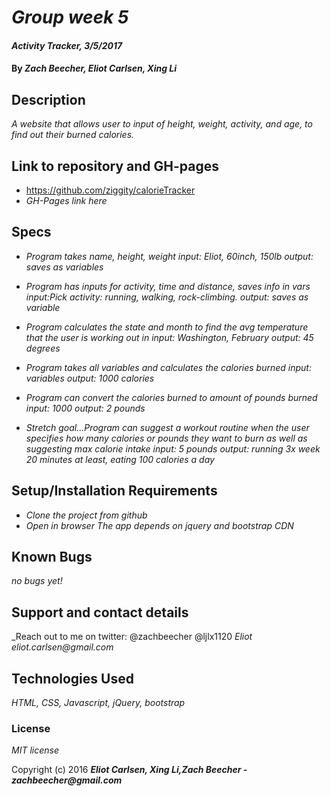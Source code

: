 # _Group week 5_

#### _Activity Tracker, 3/5/2017_

#### By _**Zach Beecher, Eliot Carlsen, Xing Li**_

## Description

_A website that allows user to input of height, weight, activity, and age, to find out their burned calories._

## Link to repository and GH-pages

* https://github.com/ziggity/calorieTracker
* _GH-Pages link here_

## Specs

* _Program takes name, height, weight_
_input: Eliot, 60inch, 150lb_
_output: saves as variables_

* _Program has inputs for activity, time and distance, saves info in vars_
_input:Pick activity: running, walking, rock-climbing._
_output: saves as variable_

* _Program calculates the state and month to find the avg temperature that the user is working out in_
_input: Washington, February_
_output: 45 degrees_
* _Program takes all variables and calculates the calories burned_
_input: variables_
_output: 1000 calories_

* _Program can convert the calories burned to amount of pounds burned_
_input: 1000_
_output: 2 pounds_

* _Stretch goal...Program can suggest a workout routine when the user specifies how many calories or pounds they want to burn as well as suggesting max calorie intake_
_input: 5 pounds_
_output: running 3x week 20 minutes at least, eating 100 calories a day_

## Setup/Installation Requirements

* _Clone the project from github_
* _Open in browser_
_The app depends on jquery and bootstrap CDN_

## Known Bugs

_no bugs yet!_

## Support and contact details

_Reach out to me on twitter: @zachbeecher @ljlx1120
_Eliot eliot.carlsen@gmail.com_

## Technologies Used

_HTML, CSS, Javascript, jQuery, bootstrap_

### License

*MIT license*

Copyright (c) 2016 **_Eliot Carlsen, Xing Li,Zach Beecher - zachbeecher@gmail.com_**
